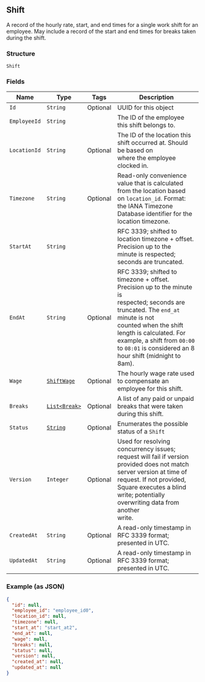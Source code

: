 ## Shift

A record of the hourly rate, start, and end times for a single work shift 
for an employee. May include a record of the start and end times for breaks 
taken during the shift.

### Structure

`Shift`

### Fields

| Name | Type | Tags | Description |
|  --- | --- | --- | --- |
| `Id` | `String` | Optional | UUID for this object |
| `EmployeeId` | `String` |  | The ID of the employee this shift belongs to. |
| `LocationId` | `String` | Optional | The ID of the location this shift occurred at. Should be based on<br>where the employee clocked in. |
| `Timezone` | `String` | Optional | Read-only convenience value that is calculated from the location based<br>on `location_id`. Format: the IANA Timezone Database identifier for the<br>location timezone. |
| `StartAt` | `String` |  | RFC 3339; shifted to location timezone + offset. Precision up to the<br>minute is respected; seconds are truncated. |
| `EndAt` | `String` | Optional | RFC 3339; shifted to timezone + offset. Precision up to the minute is<br>respected; seconds are truncated. The `end_at` minute is not<br>counted when the shift length is calculated. For example, a shift from `00:00`<br>to `08:01` is considered an 8 hour shift (midnight to 8am). |
| `Wage` | [`ShiftWage`](/doc/models/shift-wage.md) | Optional | The hourly wage rate used to compensate an employee for this shift. |
| `Breaks` | [`List<Break>`](/doc/models/break.md) | Optional | A list of any paid or unpaid breaks that were taken during this shift. |
| `Status` | [`String`](/doc/models/shift-status.md) | Optional | Enumerates the possible status of a `Shift` |
| `Version` | `Integer` | Optional | Used for resolving concurrency issues; request will fail if version<br>provided does not match server version at time of request. If not provided,<br>Square executes a blind write; potentially overwriting data from another<br>write. |
| `CreatedAt` | `String` | Optional | A read-only timestamp in RFC 3339 format; presented in UTC. |
| `UpdatedAt` | `String` | Optional | A read-only timestamp in RFC 3339 format; presented in UTC. |

### Example (as JSON)

```json
{
  "id": null,
  "employee_id": "employee_id0",
  "location_id": null,
  "timezone": null,
  "start_at": "start_at2",
  "end_at": null,
  "wage": null,
  "breaks": null,
  "status": null,
  "version": null,
  "created_at": null,
  "updated_at": null
}
```

